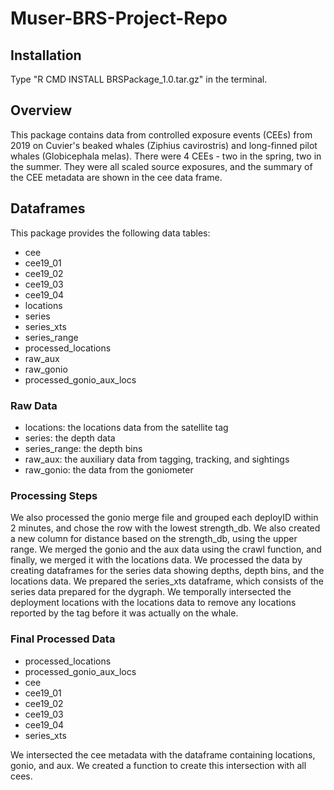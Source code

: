 # Muser-BRS-Project-Repo

## Installation
Type "R CMD INSTALL BRSPackage_1.0.tar.gz" in the terminal.

## Overview
This package contains data from controlled exposure events (CEEs) from 2019 on Cuvier's beaked whales (Ziphius cavirostris) and long-finned pilot whales (Globicephala melas). There were 4 CEEs - two in the spring, two in the summer. They were all scaled source exposures, and the summary of the CEE metadata are shown in the cee data frame.

## Dataframes
This package provides the following data tables: 
* cee
* cee19_01
* cee19_02
* cee19_03
* cee19_04
* locations
* series
* series_xts
* series_range
* processed_locations
* raw_aux
* raw_gonio
* processed_gonio_aux_locs

### Raw Data
* locations: the locations data from the satellite tag
* series: the depth data
* series_range: the depth bins
* raw_aux: the auxiliary data from tagging, tracking, and sightings
* raw_gonio: the data from the goniometer

### Processing Steps

We also processed the gonio merge file and grouped each deployID within 2 minutes, and chose the row with the lowest strength_db. We also created a new column for distance based on the strength_db, using the upper range. We merged the gonio and the aux data using the crawl function, and finally, we merged it with the locations data. We processed the data by creating dataframes for the series data showing depths, depth bins, and the locations data. We prepared the series_xts dataframe, which consists of the series data prepared for the dygraph. We temporally intersected the deployment locations with the locations data to remove any locations reported by the tag before it was actually on the whale.

### Final Processed Data
* processed_locations
* processed_gonio_aux_locs
* cee
* cee19_01
* cee19_02
* cee19_03
* cee19_04
* series_xts

We intersected the cee metadata with the dataframe containing locations, gonio, and aux. We created a function to create this intersection with all cees. 